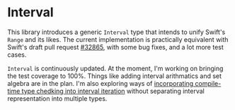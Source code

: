 # Interval

This library introduces a generic `Interval` type that intends to unify Swift's `Range` and its likes. The current implementation is practically equivalent with Swift's draft pull request [#32865](https://github.com/apple/swift/pull/32865), with some bug fixes, and a lot more test cases.

`Interval` is continuously updated. At the moment, I'm working on bringing the test coverage to 100%. Things like adding interval arithmatics and set algebra are in the plan. I'm also exploring ways of [incorporating compile-time type chedking into interval iteration](https://forums.swift.org/t/unify-and-expand-range-and-its-likes/38427/4) without separating interval representation into multiple types.
